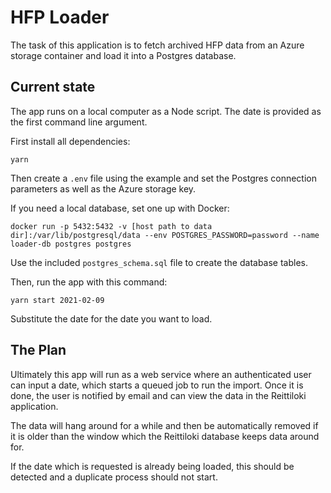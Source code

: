 # HFP Loader

The task of this application is to fetch archived HFP data from an Azure storage container and load it into a Postgres database.

## Current state

The app runs on a local computer as a Node script. The date is provided as the first command line argument.

First install all dependencies:

```
yarn
```

Then create a `.env` file using the example and set the Postgres connection parameters as well as the Azure storage key.

If you need a local database, set one up with Docker:

```
docker run -p 5432:5432 -v [host path to data dir]:/var/lib/postgresql/data --env POSTGRES_PASSWORD=password --name loader-db postgres postgres
```

Use the included `postgres_schema.sql` file to create the database tables.

Then, run the app with this command:

```
yarn start 2021-02-09
```

Substitute the date for the date you want to load.

## The Plan

Ultimately this app will run as a web service where an authenticated user can input a date, which starts a queued job to run the import. Once it is done, the user is notified by email and can view the data in the Reittiloki application.

The data will hang around for a while and then be automatically removed if it is older than the window which the Reittiloki database keeps data around for.

If the date which is requested is already being loaded, this should be detected and a duplicate process should not start.
